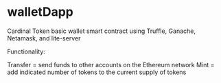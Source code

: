 # walletDapp
Cardinal Token basic wallet smart contract using Truffle, Ganache, Netamask, and lite-server 

Functionality:

Transfer = send funds to other accounts on the Ethereum network
Mint = add indicated number of tokens to the current supply of tokens

